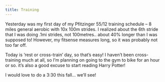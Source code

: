 ```yaml
---
title: Training
---
```

Yesterday was my first day of my Pfitzinger 55/12 training schedule &#8211; 8 miles general aerobic with 10x 100m strides. I realized about the 6th stride that I was doing .1mi strides, not 100metres.. about 40% longer than I was supposed to! However, my fitsense measures long, so it was probably not too far off.

Today is &#8216;rest or cross-train&#8217; day, so that&#8217;s easy! I haven&#8217;t been cross-training much at all, so I&#8217;m planning on going to the gym to bike for an hour or so. it&#8217;s also a good excuse to start reading Harry Potter!

I would love to do a 3:30 this fall&#8230; we&#8217;ll see!